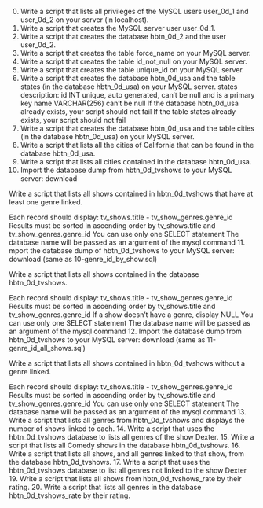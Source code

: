 0. Write a script that lists all privileges of the MySQL users user_0d_1 and user_0d_2 on your server (in localhost).
1. Write a script that creates the MySQL server user user_0d_1.
2. Write a script that creates the database hbtn_0d_2 and the user user_0d_2.
3. Write a script that creates the table force_name on your MySQL server.
4. Write a script that creates the table id_not_null on your MySQL server.
5. Write a script that creates the table unique_id on your MySQL server.
6. Write a script that creates the database hbtn_0d_usa and the table states (in the database hbtn_0d_usa) on your MySQL server. states description:
id INT unique, auto generated, can’t be null and is a primary key
name VARCHAR(256) can’t be null
If the database hbtn_0d_usa already exists, your script should not fail
If the table states already exists, your script should not fail
7. Write a script that creates the database hbtn_0d_usa and the table cities (in the database hbtn_0d_usa) on your MySQL server.
8. Write a script that lists all the cities of California that can be found in the database hbtn_0d_usa.
9. Write a script that lists all cities contained in the database hbtn_0d_usa.
10. Import the database dump from hbtn_0d_tvshows to your MySQL server: download

Write a script that lists all shows contained in hbtn_0d_tvshows that have at least one genre linked.

Each record should display: tv_shows.title - tv_show_genres.genre_id
Results must be sorted in ascending order by tv_shows.title and tv_show_genres.genre_id
You can use only one SELECT statement
The database name will be passed as an argument of the mysql command
11. mport the database dump of hbtn_0d_tvshows to your MySQL server: download (same as 10-genre_id_by_show.sql)

Write a script that lists all shows contained in the database hbtn_0d_tvshows.

Each record should display: tv_shows.title - tv_show_genres.genre_id
Results must be sorted in ascending order by tv_shows.title and tv_show_genres.genre_id
If a show doesn’t have a genre, display NULL
You can use only one SELECT statement
The database name will be passed as an argument of the mysql command
12. Import the database dump from hbtn_0d_tvshows to your MySQL server: download (same as 11-genre_id_all_shows.sql)

Write a script that lists all shows contained in hbtn_0d_tvshows without a genre linked.

Each record should display: tv_shows.title - tv_show_genres.genre_id
Results must be sorted in ascending order by tv_shows.title and tv_show_genres.genre_id
You can use only one SELECT statement
The database name will be passed as an argument of the mysql command
13. Write a script that lists all genres from hbtn_0d_tvshows and displays the number of shows linked to each.
14. Write a script that uses the hbtn_0d_tvshows database to lists all genres of the show Dexter.
15. Write a script that lists all Comedy shows in the database hbtn_0d_tvshows.
16. Write a script that lists all shows, and all genres linked to that show, from the database hbtn_0d_tvshows.
17. Write a script that uses the hbtn_0d_tvshows database to list all genres not linked to the show Dexter
19. Write a script that lists all shows from hbtn_0d_tvshows_rate by their rating.
20. Write a script that lists all genres in the database hbtn_0d_tvshows_rate by their rating.
